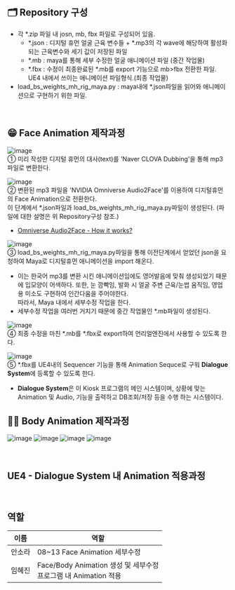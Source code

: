 ## 🗂️ Repository 구성

* 각 *.zip 파일 내 josn, mb, fbx 파일로 구성되어 있음.
  * *.json : 디지털 휴먼 얼굴 근육 변수들 + *.mp3의 각 wave에 해당하여 활성화되는 근육변수와 세기 값이 저장된 파일
  * *.mb : maya를 통해 세부 수정한 얼굴 애니메이션 파일 (중간 작업물)
  * *.fbx : 수정이 최종완료된 *.mb를 export 기능으로 mb>fbx 전환한 파일. UE4 내에서 쓰이는 애니메이션 파일형식.(최종 작업물)
* load_bs_weights_mh_rig_maya.py : maya내에 *.json파일을 읽어와 애니메이션으로 구현하기 위한 파일.

<br>

## 😁 Face Animation 제작과정

![image](https://user-images.githubusercontent.com/57169754/224006629-5f54a05f-5b64-493c-8f3d-3abec0765d3c.png)<br>① 미리 작성한 디지털 휴먼의 대사(text)를 'Naver CLOVA Dubbing'을 통해 mp3파일로 변환한다.

![image](https://user-images.githubusercontent.com/57169754/224007250-7f4ff25a-6c16-44ca-94ee-21fabc2d9674.png)<br> ② 변환된 mp3 파일을 'NVIDIA Omniverse Audio2Face'를 이용하여 디지털휴먼의 Face Animation으로 전환한다. <br>이 단계에서 *.json파일과 load_bs_weights_mh_rig_maya.py파일이 생성된다. (파일에 대한 설명은 위 Repository구성 참조.)
- [Omniverse Audio2Face - How it works?](https://www.nvidia.com/en-gb/omniverse/apps/audio2face/)

![image](https://user-images.githubusercontent.com/57169754/224010236-90d4a14c-3212-46ee-81ac-bc2212f422a1.png)<br>③  load_bs_weights_mh_rig_maya.py파일을 통해 이전단계에서 얻었던 json을 요청하여 Maya로 디지털휴먼 애니메이션을 import 해온다.
- 이는 한국어 mp3를 변환 시킨 애니메이션임에도 영어발음에 맞춰 생성되었기 때문에 입모양이 어색하다. 또한, 눈 깜빡임, 발화 시 얼굴 주변 근육/눈썹 움직임, 영업용 미소도 구현하여 인간다움을 주어야한다. <br>따라서, Maya 내에서 세부수정 작업을 한다.
- 세부수정 작업을 여러번 거치기 때문에 중간 작업물인 *.mb파일이 생성된다.

![image](https://user-images.githubusercontent.com/57169754/224014333-9daea5d8-d089-468c-af2d-95bdb0e534f7.png) <br>④ 최종 수정을 마친 *.mb를 *.fbx로 export하여 언리얼엔진에서 사용할 수 있도록 한다.
<br>

![image](https://user-images.githubusercontent.com/57169754/224016219-6deabffb-6efb-4fe0-83a6-e6374d17c85f.png)<br> ⑤ *.fbx를 UE4내의 Sequencer 기능을 통해 Animation Sequce로 구워 **Dialogue System**에 등록할 수 있도록 한다.
- **Dialogue System**은 이 Kiosk 프로그램의 메인 시스템이며, 상황에 맞는 Animation 및 Audio, 기능을 출력하고 DB조회/저장 등을 수행 하는 시스템이다.

<!--
번외) <details>
<summary> 🪄 하다가 접었지만 굉장히 기깔나는 Face Anim 구현방법</summary>
-->
<!-- summary 아래 한칸 공백 두어야함 -->

<!-- ## 접은 제목
⚠️ 한국어 발화 애니메이션으론 부적합.-> 그래서 하다가 접었다..
</details>
<br>-->


## 🤸‍♂️ Body Animation 제작과정
![image](https://user-images.githubusercontent.com/57169754/224227003-152b156a-00e8-4bf6-bc2c-a9a7df707989.png)
![image](https://user-images.githubusercontent.com/57169754/224228689-52cb5293-943c-47a5-b3ba-0ab2135e0569.png)
![image](https://user-images.githubusercontent.com/57169754/224228821-d3715147-c98f-499e-9d31-4869d92d2b99.png)
![image](https://user-images.githubusercontent.com/57169754/224228094-873f770d-b104-4187-a175-59b314478205.png)


<br>

## UE4 - Dialogue System 내 Animation 적용과정

<br>

## 역할
|이름|역할|
|------|---|
|안소라|08~13 Face Animation 세부수정|
|임혜진|Face/Body Animation 생성 및 세부수정<br>프로그램 내 Animation 적용|
